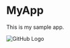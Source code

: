 # MyApp
This is my sample app.

![GitHub Logo](https://encrypted-tbn0.gstatic.com/images?q=tbn:ANd9GcTq5WclSXtpbJuHff3tPgJki-jMzs1X0DVZSditLc2oi5mB0sxmfg)
